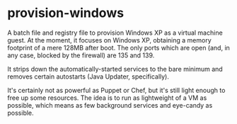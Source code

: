 provision-windows
=================

A batch file and registry file to provision Windows XP as a virtual machine guest. At the moment, it focuses on Windows XP, obtaining a memory footprint of a mere 128MB after boot. The only ports which are open (and, in any case, blocked by the firewall) are 135 and 139. 

It strips down the automatically-started services to the bare minimum and removes certain autostarts (Java Updater, specifically).

It's certainly not as powerful as Puppet or Chef, but it's still light enough to free up some resources. The idea is to run as lightweight of a VM as possible, which means as few background services and eye-candy as possible.
